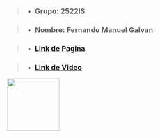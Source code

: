 > - ### **Grupo:** 2522IS

> - ### **Nombre:** Fernando Manuel Galvan 

> - ### <a href="https://pelicula-02.herokuapp.com/" target="_blank">Link de Pagina</a>

> - ### <a href="https://www.youtube.com/watch?v=YnbWZ5Tt4Fw" target="_blank">Link de Video</a>

<link href="https://github.com/FeR707/FeR707/blob/main/asset/esfera-4.svg" rel="stylesheet">

<a href="https://codepen.io/carlossalvadordiaz/pen/PozMmdq" target="_blank"> <img src="/images/toDo.png" width="120" height="120"/></a> 
